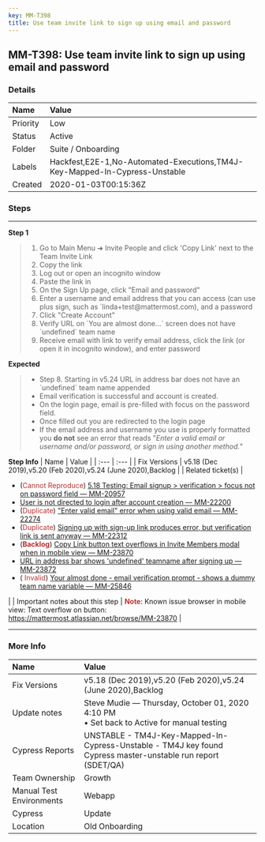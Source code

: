 ```yaml
---
key: MM-T398
title: Use team invite link to sign up using email and password
---
```


## MM-T398: Use team invite link to sign up using email and password

### Details

| Name     | Value                                                                      |
| :------- | :------------------------------------------------------------------------- |
| Priority | Low                                                                        |
| Status   | Active                                                                     |
| Folder   | Suite / Onboarding                                                         |
| Labels   | Hackfest,E2E-1,No-Automated-Executions,TM4J-Key-Mapped-In-Cypress-Unstable |
| Created  | 2020-01-03T00:15:36Z                                                       |

### Steps

<hr/>

**Step 1**

> <article><ol><li>Go to Main Menu ➜ Invite People and click 'Copy Link' next to the Team Invite Link</li><li>Copy the link</li><li>Log out or open an incognito window</li><li>Paste the link in</li><li>On the Sign Up page, click "Email and password"</li><li>Enter a username and email address that you can access (can use plus sign, such as `linda+test@mattermost.com), and a password</li><li>Click "Create Account"</li><li>Verify URL on `You are almost done...` screen does not have `undefined` team name</li><li>Receive email with link to verify email address, click the link (or open it in incognito window), and enter password</li></ol></article>

**Expected**

> <article><ul><li>Step 8. Starting in v5.24 URL in address bar does not have an `undefined` team name appended</li><li>Email verification is successful and account is created.</li><li>On the login page, email is pre-filled with focus on the password field.</li><li>Once filled out you are redirected to the login page</li><li>If the email address and username you use is properly formatted you <strong>do not</strong> see an error that reads "<em>Enter a valid email or username and/or password, or sign in using another method.</em>" </li></ul></article>

**Step Info**
| Name | Value |
| :--- | :--- |
| Fix Versions | v5.18 (Dec 2019),v5.20 (Feb 2020),v5.24 (June 2020),Backlog |
| Related ticket(s) | <ul><li>(<span style="color:rgb(184, 49, 47)">Cannot Reproduce</span>) <a href="https://mattermost.atlassian.net/browse/MM-20957">5.18 Testing: Email signup &gt; verification &gt; focus not on password field — MM-20957</a></li><li><a href="https://mattermost.atlassian.net/browse/MM-22200">User is not directed to login after account creation — MM-22200</a></li><li>(<span style="color:rgb(184, 49, 47)">Duplicate</span>) <a href="https://mattermost.atlassian.net/browse/MM-22274">"Enter valid email" error when using valid email — MM-22274</a></li><li>(<span style="color:rgb(184, 49, 47)">Duplicate</span>) <a href="https://mattermost.atlassian.net/browse/MM-22312">Signing up with sign-up link produces error, but verification link is sent anyway — MM-22312</a></li><li>(<strong><span style="color:rgb(184, 49, 47)">Backlog</span></strong>) <a href="https://mattermost.atlassian.net/browse/MM-23870">Copy Link button text overflows in Invite Members modal when in mobile view — MM-23870</a></li><li><a href="https://mattermost.atlassian.net/browse/MM-23872">URL in address bar shows 'undefined' teamname after signing up — MM-23872</a></li><li>( <span style="color:rgb(184, 49, 47)">Invalid</span>) <a href="https://mattermost.atlassian.net/browse/MM-25846">Your almost done - email verification prompt - shows a dummy team name variable — MM-25846</a></li></ul> |
| Important notes about this step | <strong><span style="color:rgb(184, 49, 47)">Note</span></strong>: Known issue browser in mobile view: Text overflow on button: <a href="https://mattermost.atlassian.net/browse/MM-23870">https://mattermost.atlassian.net/browse/MM-23870</a> |

<hr/>

### More Info

| Name                     | Value                                                                                                        |
| :----------------------- | :----------------------------------------------------------------------------------------------------------- |
| Fix Versions             | v5.18 (Dec 2019),v5.20 (Feb 2020),v5.24 (June 2020),Backlog                                                  |
| Update notes             | Steve Mudie — Thursday, October 01, 2020 4:10 PM<br>• Set back to Active for manual testing                  |
| Cypress Reports          | UNSTABLE - TM4J-Key-Mapped-In-Cypress-Unstable - TM4J key found Cypress master-unstable run report (SDET/QA) |
| Team Ownership           | Growth                                                                                                       |
| Manual Test Environments | Webapp                                                                                                       |
| Cypress                  | Update                                                                                                       |
| Location                 | Old Onboarding                                                                                               |
